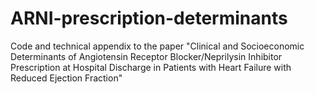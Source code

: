 # ARNI-prescription-determinants
Code and technical appendix to the paper "Clinical and Socioeconomic Determinants of Angiotensin Receptor Blocker/Neprilysin Inhibitor Prescription at Hospital Discharge in Patients with Heart Failure with Reduced Ejection Fraction"
